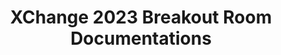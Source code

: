 ---
title: XChange 2023 Breakout Room Documentations
redirect_to: https://drive.google.com/drive/folders/17FDH4sZ_Wc4Rf1yPiEgqn5LKCC8BdRGz?usp=share_link
redirect_from: 
  - /XC23BRDocumentation
  - /xc23brdocumentation
---